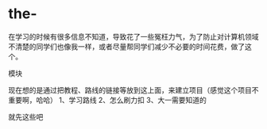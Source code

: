 # the-
在学习的时候有很多信息不知道，导致花了一些冤枉力气，为了防止对计算机领域不清楚的同学们也像我一样，或者尽量帮同学们减少不必要的时间花费，做了这个。

模块

现在想的是通过把教程、路线的链接等放到这上面，来建立项目（感觉这个项目不重要啊，哈哈）
1、学习路线
2、怎么刷力扣
3、大一需要知道的

就先这些吧
